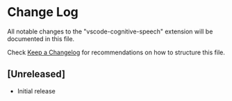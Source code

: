 # Change Log

All notable changes to the "vscode-cognitive-speech" extension will be documented in this file.

Check [Keep a Changelog](http://keepachangelog.com/) for recommendations on how to structure this file.

## [Unreleased]

- Initial release